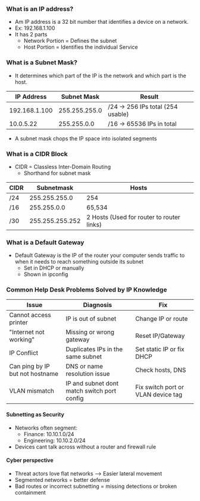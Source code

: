 
### What is an IP address?
- Am IP address is a 32 bit number that identifies a device on a network.
- Ex: 192.168.1.100
- It has 2 parts
	- Network Portion = Defines the subnet
	- Host Portion = Identifies the individual Service

### What is a Subnet Mask?
- It determines which part of the IP is the network and which part is the host.

| IP Address    | Subnet Mask   | Result                            |
| ------------- | ------------- | --------------------------------- |
| 192.168.1.100 | 255.255.255.0 | /24 -> 256 IPs total (254 usable) |
| 10.0.5.22     | 255.255.0.0   | /16 -> 65536 IPs in total         |
- A subnet mask chops the IP space into isolated segments

### What is a CIDR Block
- CIDR = Classless Inter-Domain Routing
	- Shorthand for subnet mask

| CIDR | Subnetmask      | Hosts                                     |
| ---- | --------------- | ----------------------------------------- |
| /24  | 255.255.255.0   | 254                                       |
| /16  | 255.255.0.0     | 65,534                                    |
| /30  | 255.255.255.252 | 2 Hosts (Used for router to router links) |

### What is a Default Gateway
- Default Gateway is the IP of the router your computer sends traffic to when it needs to reach something outside its subnet
	- Set in DHCP or manually
	- Shown in ipconfig

### Common Help Desk Problems Solved by IP Knowledge

| Issue                           | Diagnosis                                   | Fix                                |
| ------------------------------- | ------------------------------------------- | ---------------------------------- |
| Cannot access printer           | IP is out of subnet                         | Change IP or route                 |
| "Internet not working"          | Missing or wrong gateway                    | Reset IP/Gateway                   |
| IP Conflict                     | Duplicates IPs in the same subnet           | Set static IP or fix DHCP          |
| Can ping by IP but not hostname | DNS or name resolution issue                | Check hosts, DNS                   |
| VLAN mismatch                   | IP and subnet dont match switch port config | Fix switch port or VLAN device tag |

#### Subnetting as Security
- Networks often segment:
	- Finance: 10.10.1.0/24
	- Engineering: 10.10.2.0/24
- Devices cant talk across without a router and firewall rule
#### Cyber perspective
- Threat actors love flat networks --> Easier lateral movement
- Segmented networks = better defense
- Bad routes or incorrect subnetting = missing detections or broken containment

